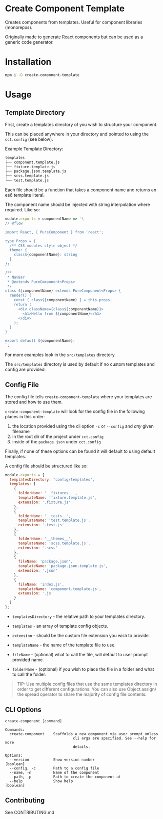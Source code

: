 # Create Component Template

Creates components from templates. Useful for component libraries (monorepos).

Originally made to generate React components but can be used as a generic code generator.


# Installation

```sh
npm i -D create-component-template
```

# Usage

## Template Directory

First, create a templates directory of you wish to structure your component.

This can be placed anywhere in your directory and pointed to using the `cct.config` (see below).

Example Template Directory:

```sh
templates
├── component.template.js
├── fixture.template.js
├── package.json.template.js
├── scss.template.js
└── test.template.js
```

Each file should be a function that takes a component name and returns an es6 template literal.

The component name should be injected with string interpolation where required. Like so:

```js
module.exports = componentName => `\
// @flow

import React, { PureComponent } from 'react';

type Props = {
  /** CSS modules style object */
  theme: {
    class${componentName}: string
  }
};

/**
 * NavBar
 * @extends PureComponent<Props>
 */
class ${componentName} extends PureComponent<Props> {
  render() {
    const { class${componentName} } = this.props;
    return (
      <div className={class${componentName}}>
        <h1>Hello from ${componentName}</h1>
      </div>
    );
  }
}

export default ${componentName};
`;
```

For more examples look in the `src/templates` directory.

The `src/templates` directory is used by default if no custom templates and config are provided.

## Config File

The config file tells `create-component-template` where your templates are stored and how to use them.

`create-component-template` will look for the config file in the following places in this order:

1. the location provided using the cli option `-c` or `--config` and *any* given filename
2. in the root dir of the project under `cct.config`
3. inside of the `package.json` under `cct.config`

Finally, if none of these options can be found it will default to using default templates.

A config file should be structured like so:

```js
module.exports = {
  templatesDirectory: 'config/templates',
  templates: [
    {
      folderName: '__fixtures__',
      templateName: 'fixture.template.js',
      extension: '.fixture.js'
    },
    {
      folderName: '__tests__',
      templateName: 'test.template.js',
      extension: '.test.js'
    },
    {
      folderName: '__themes__',
      templateName: 'scss.template.js',
      extension: '.scss'
    },
    {
      fileName: 'package.json',
      templateName: 'package.json.template.js',
      extension: '.json'
    },
    {
      fileName: 'index.js',
      templateName: 'component.template.js',
      extension: '.js'
    }
  ]
};
```

- `templatesDirectory` - the relative path to your templates directory.
- `templates` - an array of template config objects.

- `extension` - should be the custom file extension you wish to provide.
- `templateName` - the name of the template file to use.
- `fileName` - (optional) what to call the file, will default to user prompt provided name.
- `folderName` - (optional) if you wish to place the file in a folder and what to call the folder.

> TIP: Use multiple config files that use the same templates directory in order to get different configurations. You can also use Object.assign/ the spread operator to share the majority of config file contents.

## CLI Options

```
create-component [command]

Commands:
  create-component    Scaffolds a new component via user prompt unless
                               cli args are specified. See --help for more
                               details.

Options:
  --version           Show version number                              [boolean]
  --config, -c        Path to a config file
  --name, -n          Name of the component
  --path, -p          Path to create the component at
  --help              Show help                                        [boolean]

```

## Contributing

See CONTRIBUTING.md
